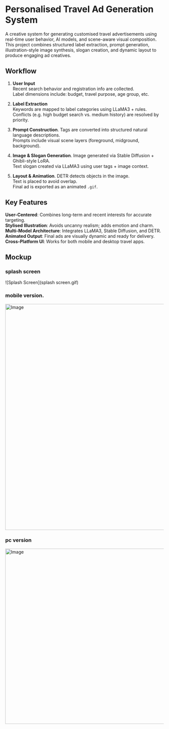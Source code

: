 # Personalised Travel Ad Generation System

A creative system for generating customised travel advertisements using real-time user behavior, AI models, and scene-aware visual composition. This project combines structured label extraction, prompt generation, illustration-style image synthesis, slogan creation, and dynamic layout to produce engaging ad creatives.  

## Workflow  

1. **User Input**  
   Recent search behavior and registration info are collected.  
   Label dimensions include: budget, travel purpose, age group, etc.  

2. **Label Extraction**  
   Keywords are mapped to label categories using LLaMA3 + rules.  
   Conflicts (e.g. high budget search vs. medium history) are resolved by priority.  

3. **Prompt Construction**. 
   Tags are converted into structured natural language descriptions.  
   Prompts include visual scene layers (foreground, midground, background).  

4. **Image & Slogan Generation**. 
   Image generated via Stable Diffusion + Ghibli-style LoRA.  
   Text slogan created via LLaMA3 using user tags + image context.  

5. **Layout & Animation**. 
   DETR detects objects in the image.  
   Text is placed to avoid overlap.  
   Final ad is exported as an animated `.gif`.  

## Key Features

**User-Centered**: Combines long-term and recent interests for accurate targeting.  
**Stylised Illustration**: Avoids uncanny realism; adds emotion and charm.  
**Multi-Model Architecture**: Integrates LLaMA3, Stable Diffusion, and DETR.  
**Animated Output**: Final ads are visually dynamic and ready for delivery.  
**Cross-Platform UI**: Works for both mobile and desktop travel apps.  

## Mockup  
### splash screen  
![Splash Screen](splash screen.gif)

### mobile version. 
<img width="718" alt="Image" src="https://github.com/user-attachments/assets/c0f4d7e4-c838-43f1-833c-716cc60fa050" />

### pc version  
<img width="557" alt="Image" src="https://github.com/user-attachments/assets/fb7747ac-033d-4826-ad4d-aa64589a01af" />